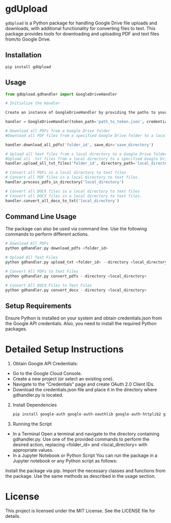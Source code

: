 # gdUpload

`gdUpload` is a Python package for handling Google Drive file uploads and downloads, with additional functionality for converting files to text.  This package provides tools for downloading and uploading PDF and text files from/to Google Drive.


## Installation


`pip install gdUpload`




## Usage

```python
from gdUpload.gdhandler import GoogleDriveHandler

# Initialize the Handler

Create an instance of GoogleDriveHandler by providing the paths to your token.json & credentials.json files.

handler = GoogleDriveHandler(token_path='path_to_token.json', credentials_path='path_to_credentials.json')

# Download all PDFs from a Google Drive folder
#Download all PDF files from a specified Google Drive folder to a local directory.

handler.download_all_pdfs('folder_id', save_dir='save_directory')

# Upload all text files from a local directory to a Google Drive folder
#Upload all .txt files from a local directory to a specified Google Drive folder.
handler.upload_all_txt_files('folder_id', directory_path='local_directory')

# Convert all PDFs in a local directory to text files
# Convert all PDF files in a local directory to text files.
handler.process_pdfs_in_directory('local_directory')

# Convert all DOCX files in a local directory to text files
# Convert all DOCX files in a local directory to text files.
handler.convert_all_docx_to_txt('local_directory')
```


## Command Line Usage
The package can also be used via command line. Use the following commands to perform different actions.

```python
# Download All PDFs
python gdhandler.py download_pdfs <folder_id>

# Upload All Text Files
python gdhandler.py upload_txt <folder_id> --directory <local_directory>

# Convert All PDFs to Text Files
python gdhandler.py convert_pdfs --directory <local_directory>

# Convert All DOCX Files to Text Files
python gdhandler.py convert_docx --directory <local_directory>
```


## Setup Requirements
Ensure Python is installed on your system and obtain credentials.json from the Google API credentials. Also, you need to install the required Python packages.

# Detailed Setup Instructions

1. Obtain Google API Credentials:
- Go to the Google Cloud Console.
- Create a new project (or select an existing one).
- Navigate to the "Credentials" page and create OAuth 2.0 Client IDs.
- Download the credentials.json file and place it in the directory where gdhandler.py is located.


2. Install Dependencies
   ```python
   pip install google-auth google-auth-oauthlib google-auth-httplib2 google-api-python-client python-docx PyMuPDF
   ```

3. Running the Script
- In a Terminal
Open a terminal and navigate to the directory containing gdhandler.py.
Use one of the provided commands to perform the desired action, replacing <folder_id> and <local_directory> with appropriate values.
- In a Jupyter Notebook or Python Script
You can run the package in a Jupyter notebook or any Python script as follows:

Install the package via pip.
Import the necessary classes and functions from the package.
Use the same methods as described in the usage section.



# License
This project is licensed under the MIT License. See the LICENSE file for details.